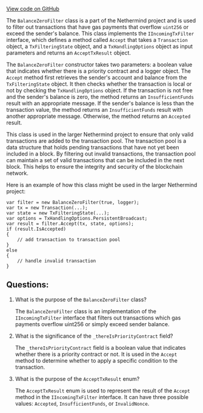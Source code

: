 [View code on GitHub](https://github.com/nethermindeth/nethermind/Nethermind.TxPool/Filters/BalanceZeroFilter.cs)

The `BalanceZeroFilter` class is a part of the Nethermind project and is used to filter out transactions that have gas payments that overflow `uint256` or exceed the sender's balance. This class implements the `IIncomingTxFilter` interface, which defines a method called `Accept` that takes a `Transaction` object, a `TxFilteringState` object, and a `TxHandlingOptions` object as input parameters and returns an `AcceptTxResult` object.

The `BalanceZeroFilter` constructor takes two parameters: a boolean value that indicates whether there is a priority contract and a logger object. The `Accept` method first retrieves the sender's account and balance from the `TxFilteringState` object. It then checks whether the transaction is local or not by checking the `TxHandlingOptions` object. If the transaction is not free and the sender's balance is zero, the method returns an `InsufficientFunds` result with an appropriate message. If the sender's balance is less than the transaction value, the method returns an `InsufficientFunds` result with another appropriate message. Otherwise, the method returns an `Accepted` result.

This class is used in the larger Nethermind project to ensure that only valid transactions are added to the transaction pool. The transaction pool is a data structure that holds pending transactions that have not yet been included in a block. By filtering out invalid transactions, the transaction pool can maintain a set of valid transactions that can be included in the next block. This helps to ensure the integrity and security of the blockchain network.

Here is an example of how this class might be used in the larger Nethermind project:

```
var filter = new BalanceZeroFilter(true, logger);
var tx = new Transaction(...);
var state = new TxFilteringState(...);
var options = TxHandlingOptions.PersistentBroadcast;
var result = filter.Accept(tx, state, options);
if (result.IsAccepted)
{
    // add transaction to transaction pool
}
else
{
    // handle invalid transaction
}
```
## Questions: 
 1. What is the purpose of the `BalanceZeroFilter` class?
    
    The `BalanceZeroFilter` class is an implementation of the `IIncomingTxFilter` interface that filters out transactions which gas payments overflow uint256 or simply exceed sender balance.

2. What is the significance of the `_thereIsPriorityContract` field?
    
    The `_thereIsPriorityContract` field is a boolean value that indicates whether there is a priority contract or not. It is used in the `Accept` method to determine whether to apply a specific condition to the transaction.

3. What is the purpose of the `AcceptTxResult` enum?
    
    The `AcceptTxResult` enum is used to represent the result of the `Accept` method in the `IIncomingTxFilter` interface. It can have three possible values: `Accepted`, `InsufficientFunds`, or `InvalidNonce`.